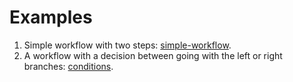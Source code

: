 # Examples

1. Simple workflow with two steps: [simple-workflow](./simple-workflow).
2. A workflow with a decision between going with the left or right branches: [conditions](./conditions).